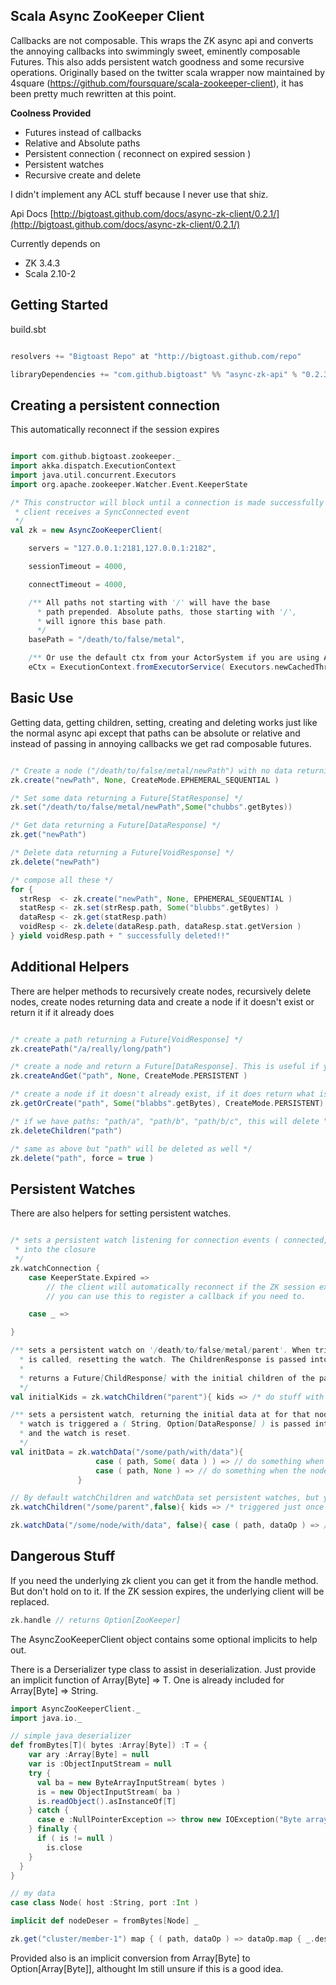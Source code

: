Scala Async ZooKeeper Client
----------------------------

Callbacks are not composable. This wraps the ZK async api and converts the annoying callbacks into swimmingly sweet,
eminently composable Futures. This also adds persistent watch goodness and some recursive operations.
Originally based on the twitter scala wrapper now maintained by 4square (https://github.com/foursquare/scala-zookeeper-client),
it has been pretty much rewritten at this point.

<b>Coolness Provided</b>
 * Futures instead of callbacks
 * Relative and Absolute paths
 * Persistent connection ( reconnect on expired session )
 * Persistent watches
 * Recursive create and delete

I didn't implement any ACL stuff because I never use that shiz.

Api Docs [http://bigtoast.github.com/docs/async-zk-client/0.2.1/](http://bigtoast.github.com/docs/async-zk-client/0.2.1/)

Currently depends on 
 * ZK 3.4.3
 * Scala 2.10-2

Getting Started
---------------

build.sbt
```scala

resolvers += "Bigtoast Repo" at "http://bigtoast.github.com/repo"

libraryDependencies += "com.github.bigtoast" %% "async-zk-api" % "0.2.3"

```

Creating a persistent connection
--------------------------------
This automatically reconnect if the session expires

```scala

import com.github.bigtoast.zookeeper._
import akka.dispatch.ExecutionContext
import java.util.concurrent.Executors
import org.apache.zookeeper.Watcher.Event.KeeperState

/* This constructor will block until a connection is made successfully and the
 * client receives a SyncConnected event
 */
val zk = new AsyncZooKeeperClient(

    servers = "127.0.0.1:2181,127.0.0.1:2182",

    sessionTimeout = 4000,

    connectTimeout = 4000,

    /** All paths not starting with '/' will have the base
      * path prepended. Absolute paths, those starting with '/',
      * will ignore this base path.
      */
    basePath = "/death/to/false/metal",

    /** Or use the default ctx from your ActorSystem if you are using Akka already. */
    eCtx = ExecutionContext.fromExecutorService( Executors.newCachedThreadPool ) )


```

Basic Use
---------
Getting data, getting children, setting, creating and deleting works just like the normal async api
except that paths can be absolute or relative and instead of passing in annoying callbacks
we get rad composable futures.


```scala

/* Create a node ("/death/to/false/metal/newPath") with no data returning a Future[StringResponse] */
zk.create("newPath", None, CreateMode.EPHEMERAL_SEQUENTIAL )

/* Set some data returning a Future[StatResponse] */
zk.set("/death/to/false/metal/newPath",Some("chubbs".getBytes))

/* Get data returning a Future[DataResponse] */
zk.get("newPath")

/* Delete data returning a Future[VoidResponse] */
zk.delete("newPath")

/* compose all these */
for {
  strResp  <- zk.create("newPath", None, EPHEMERAL_SEQUENTIAL )
  statResp <- zk.set(strResp.path, Some("blubbs".getBytes) )
  dataResp <- zk.get(statResp.path)
  voidResp <- zk.delete(dataResp.path, dataResp.stat.getVersion )
} yield voidResp.path + " successfully deleted!!"


```

Additional Helpers
------------------
There are helper methods to recursively create nodes, recursively delete nodes, create nodes returning data
and create a node if it doesn't exist or return it if it already does

```scala

/* create a path returning a Future[VoidResponse] */
zk.createPath("/a/really/long/path")

/* create a node and return a Future[DataResponse]. This is useful if you want the Stat object */
zk.createAndGet("path", None, CreateMode.PERSISTENT )

/* create a node if it doesn't already exist, if it does return what is there. Returns Future[DataResponse] */
zk.getOrCreate("path", Some("blabbs".getBytes), CreateMode.PERSISTENT)

/* if we have paths: "path/a", "path/b", "path/b/c", this will delete "a", "b", "b/c" but will leave "path". Returns Future[VoidResponse] */
zk.deleteChildren("path")

/* same as above but "path" will be deleted as well */
zk.delete("path", force = true )


```

Persistent Watches
------------------
There are also helpers for setting persistent watches.

```scala

/* sets a persistent watch listening for connection events ( connected, disconnected etc.. ). KeeperState is passed
 * into the closure
 */
zk.watchConnection {
    case KeeperState.Expired =>
        // the client will automatically reconnect if the ZK session expires but
        // you can use this to register a callback if you need to.

    case _ =>

}

/** sets a persistent watch on '/death/to/false/metal/parent'. When triggered, getChildren
  * is called, resetting the watch. The ChildrenResponse is passed into the closure.
  *
  * returns a Future[ChildResponse] with the initial children of the parent node
  */
val initialKids = zk.watchChildren("parent"){ kids => /* do stuff with child response */ }

/** sets a persistent watch, returning the initial data at for that node. When the
  * watch is triggered a ( String, Option[DataResponse] ) is passed into the closure
  * and the watch is reset.
  */
val initData = zk.watchData("/some/path/with/data"){
                   case ( path, Some( data ) ) => // do something when the data changed
                   case ( path, None ) => // do something when the node is deleted
               }

// By default watchChildren and watchData set persistent watches, but you can set one time watches thusly
zk.watchChildren("/some/parent",false){ kids => /* triggered just once */ }

zk.watchData("/some/node/with/data", false){ case ( path, dataOp ) => /* triggered just once */ }

```

Dangerous Stuff
---------------

If you need the underlying zk client you can get it from the handle method. But don't hold on to it. If the ZK session expires, the
underlying client will be replaced.

```scala
zk.handle // returns Option[ZooKeeper]
```

The AsyncZooKeeperClient object contains some optional implicits to help out.

There is a Derserializer type class to assist in deserialization. Just provide an implicit function of Array[Byte] => T. 
One is already included for Array[Byte] => String.

```scala
import AsyncZooKeeperClient._
import java.io._

// simple java deserializer 
def fromBytes[T]( bytes :Array[Byte]) :T = {
    var ary :Array[Byte] = null
    var is :ObjectInputStream = null
    try {
      val ba = new ByteArrayInputStream( bytes )
      is = new ObjectInputStream( ba )
      is.readObject().asInstanceOf[T]
    } catch {
      case e :NullPointerException => throw new IOException("Byte array empty")
    } finally {
      if ( is != null )
        is.close
    }
  }
}

// my data 
case class Node( host :String, port :Int )

implicit def nodeDeser = fromBytes[Node] _

zk.get("cluster/member-1") map { ( path, dataOp ) => dataOp.map { _.deser[Node] } } // Returns a Future[Option[Node]]

```

Provided also is an implicit conversion from Array[Byte] to Option[Array[Byte]], althought Im still unsure if this is a good idea.
